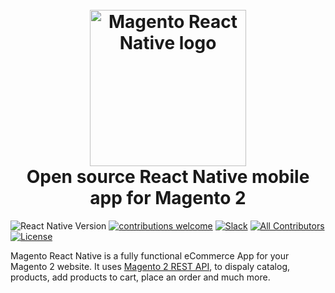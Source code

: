 <h1 align="center">
  <br>
  <a href="http://troublediehard.github.io/"><img src="https://github.com/troublediehard/magento-react-native/blob/master/android/app/src/main/ic_launcher-web.png" alt="Magento React Native logo" width="250"></a>
  <br>
  Open source React Native mobile app for Magento 2
  <br>
</h1>

![React Native Version](https://img.shields.io/github/package-json/dependency-version/troublediehard/magento-react-native/react-native)
[![contributions welcome](https://img.shields.io/badge/contributions-welcome-brightgreen.svg?style=flat)](https://github.com/alexakasanjeev/magento_react_native/issues)
[![Slack](https://img.shields.io/badge/chat-on%20slack-informational.svg)](https://join.slack.com/t/magento-react-native/shared_invite/enQtNjE3ODY0MDUxOTQyLTgwNDY2YzczNTEyNjQyY2QzMmY5ZDY4MmZlYjMyYmRiYzgzZjBiMDhmOTYxMDZkZjAwODkwZGI2MjAxY2FkNTE)
[![All Contributors](https://img.shields.io/badge/all_contributors-6-orange.svg?style=flat-square)](#contributors)
[![License](https://img.shields.io/github/license/troublediehard/magento-react-native)](LICENSE)

Magento React Native is a fully functional eCommerce App for your Magento 2 website. It uses [Magento 2 REST API](https://devdocs.magento.com/guides/v2.3/get-started/rest_front.html), to dispaly catalog, products, add products to cart, place an order and much more.
